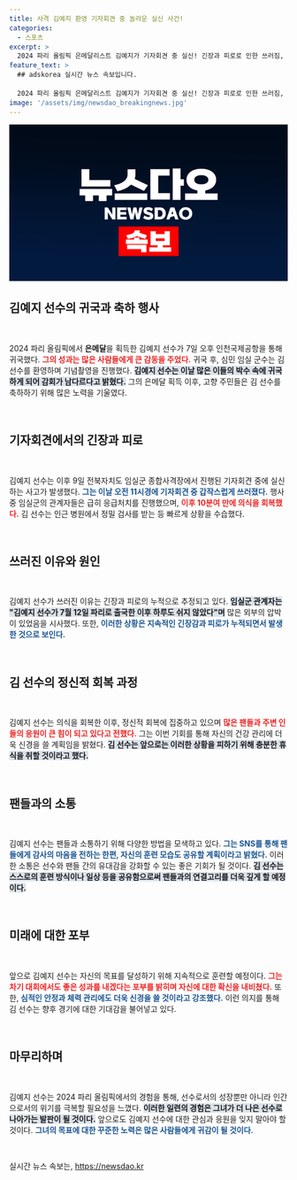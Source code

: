 ```yaml
---
title: 사격 김예지 환영 기자회견 중 놀라운 실신 사건!
categories:
  - 스포츠
excerpt: >
  2024 파리 올림픽 은메달리스트 김예지가 기자회견 중 실신! 긴장과 피로로 인한 쓰러짐, 공항 귀국 후 모습은? 귀국 시 받은 환영과 그 뒷이야기를 들어보세요!
feature_text: >
  ## adskorea 실시간 뉴스 속보입니다.

  2024 파리 올림픽 은메달리스트 김예지가 기자회견 중 실신! 긴장과 피로로 인한 쓰러짐, 공항 귀국 후 모습은? 귀국 시 받은 환영과 그 뒷이야기를 들어보세요!
image: '/assets/img/newsdao_breakingnews.jpg'
---
```


<p><img src="/assets/img/newsdao_breakingnews.jpg" alt="adskorea 속보" /></p>

<h2 data-ke-size="size26">김예지 선수의 귀국과 축하 행사</h2>

<p data-ke-size="size16">&nbsp;</p> 

<p>2024 파리 올림픽에서 <b>은메달</b>을 획득한 김예지 선수가 7일 오후 인천국제공항을 통해 귀국했다. <b><span style="color: #ee2323;">그의 성과는 많은 사람들에게 큰 감동을 주었다.</span></b> 귀국 후, 심민 임실 군수는 김 선수를 환영하며 기념촬영을 진행했다. <b><span style="background-color: #21538527;">김예지 선수는 이날 많은 이들의 박수 속에 귀국하게 되어 감회가 남다르다고 밝혔다.</span></b> 그의 은메달 획득 이후, 고향 주민들은 김 선수를 축하하기 위해 많은 노력을 기울였다. </p>

<p data-ke-size="size16">&nbsp;</p> 

<h2 data-ke-size="size26">기자회견에서의 긴장과 피로</h2>

<p data-ke-size="size16">&nbsp;</p> 

<p>김예지 선수는 이후 9일 전북자치도 임실군 종합사격장에서 진행된 기자회견 중에 실신하는 사고가 발생했다. <b><span style="color: #1a5490;">그는 이날 오전 11시경에 기자회견 중 갑작스럽게 쓰러졌다.</span></b> 행사 중 임실군의 관계자들은 급히 응급처치를 진행했으며, <b><span style="color: #ee2323;">이후 10분여 만에 의식을 회복했다.</span></b> 김 선수는 인근 병원에서 정밀 검사를 받는 등 빠르게 상황을 수습했다. </p>

<p data-ke-size="size16">&nbsp;</p> 

<h2 data-ke-size="size26">쓰러진 이유와 원인</h2>

<p data-ke-size="size16">&nbsp;</p> 

<p>김예지 선수가 쓰러진 이유는 긴장과 피로의 누적으로 추정되고 있다. <b><span style="background-color: #21538527;">임실군 관계자는 "김예지 선수가 7월 12일 파리로 출국한 이후 하루도 쉬지 않았다"며</span></b> 많은 외부의 압박이 있었음을 시사했다. 또한, <b><span style="color: #1a5490;">이러한 상황은 지속적인 긴장감과 피로가 누적되면서 발생한 것으로 보인다.</span></b> </p>

<p data-ke-size="size16">&nbsp;</p> 

<h2 data-ke-size="size26">김 선수의 정신적 회복 과정</h2>

<p data-ke-size="size16">&nbsp;</p> 

<p>김예지 선수는 의식을 회복한 이후, 정신적 회복에 집중하고 있으며 <b><span style="color: #ee2323;">많은 팬들과 주변 인들의 응원이 큰 힘이 되고 있다고 전했다.</span></b> 그는 이번 기회를 통해 자신의 건강 관리에 더욱 신경을 쓸 계획임을 밝혔다. <b><span style="background-color: #21538527;">김 선수는 앞으로는 이러한 상황을 피하기 위해 충분한 휴식을 취할 것이라고 했다.</span></b> </p>

<p data-ke-size="size16">&nbsp;</p> 

<h2 data-ke-size="size26">팬들과의 소통</h2>

<p data-ke-size="size16">&nbsp;</p> 

<p>김예지 선수는 팬들과 소통하기 위해 다양한 방법을 모색하고 있다. <b><span style="color: #1a5490;">그는 SNS를 통해 팬들에게 감사의 마음을 전하는 한편, 자신의 훈련 모습도 공유할 계획이라고 밝혔다.</span></b> 이러한 소통은 선수와 팬들 간의 유대감을 강화할 수 있는 좋은 기회가 될 것이다. <b><span style="background-color: #21538527;">김 선수는 스스로의 훈련 방식이나 일상 등을 공유함으로써 팬들과의 연결고리를 더욱 깊게 할 예정이다.</span></b> </p>

<p data-ke-size="size16">&nbsp;</p> 

<h2 data-ke-size="size26">미래에 대한 포부</h2>

<p data-ke-size="size16">&nbsp;</p> 

<p>앞으로 김예지 선수는 자신의 목표를 달성하기 위해 지속적으로 훈련할 예정이다. <b><span style="color: #ee2323;">그는 차기 대회에서도 좋은 성과를 내겠다는 포부를 밝히며 자신에 대한 확신을 내비쳤다.</span></b> 또한, <b><span style="color: #1a5490;">심적인 안정과 체력 관리에도 더욱 신경을 쓸 것이라고 강조했다.</span></b> 이런 의지를 통해 김 선수는 향후 경기에 대한 기대감을 불어넣고 있다. </p>

<p data-ke-size="size16">&nbsp;</p> 

<h2 data-ke-size="size26">마무리하며</h2>

<p data-ke-size="size16">&nbsp;</p> 

<p>김예지 선수는 2024 파리 올림픽에서의 경험을 통해, 선수로서의 성장뿐만 아니라 인간으로서의 위기를 극복할 필요성을 느꼈다. <b><span style="background-color: #21538527;">이러한 일련의 경험은 그녀가 더 나은 선수로 나아가는 발판이 될 것이다.</span></b> 앞으로도 김예지 선수에 대한 관심과 응원을 잊지 말아야 할 것이다. <b><span style="color: #1a5490;">그녀의 목표에 대한 꾸준한 노력은 많은 사람들에게 귀감이 될 것이다.</span></b> </p>

<p data-ke-size="size16">&nbsp;</p>
실시간 뉴스 속보는, <a href="https://newsdao.kr" rel="dofollow">https://newsdao.kr</a>


